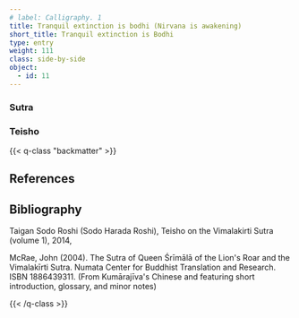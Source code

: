 ```yaml
---
# label: Calligraphy. 1
title: Tranquil extinction is bodhi (Nirvana is awakening)
short_title: Tranquil extinction is Bodhi
type: entry
weight: 111
class: side-by-side
object:
  - id: 11
---
```

### Sutra

### Teisho



{{< q-class "backmatter" >}}

## References


## Bibliography

Taigan Sodo Roshi (Sodo Harada Roshi), Teisho on the Vimalakirti Sutra (volume 1), 2014, 

McRae, John (2004). The Sutra of Queen Śrīmālā of the Lion's Roar and the Vimalakīrti Sutra. Numata Center for Buddhist Translation and Research. ISBN 1886439311. (From Kumārajīva's Chinese and featuring short introduction, glossary, and minor notes)

{{< /q-class >}}
